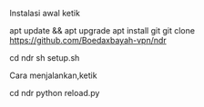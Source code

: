 Instalasi awal ketik

apt update && apt upgrade
apt install git
git clone https://github.com/Boedaxbayah-vpn/ndr   

cd ndr
sh setup.sh

Cara menjalankan,ketik 

cd ndr
python reload.py
